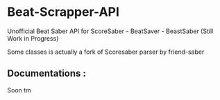 # Beat-Scrapper-API
Unofficial Beat Saber API for ScoreSaber - BeatSaver - BeastSaber (Still Work in Progress)

Some classes is actually a fork of Scoresaber parser by friend-saber

## Documentations :

Soon tm
